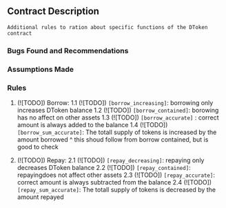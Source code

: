 ## Contract Description
    Additional rules to ration about specific functions of the DToken contract

### Bugs Found and Recommendations
### Assumptions Made

### Rules

1. (![TODO]) Borrow:
    1.1 (![TODO]) `[borrow_increasing]`: borrowing only increases DToken balance
    1.2 (![TODO]) `[borrow_contained]`: borowing has no affect on other assets
    1.3 (![TODO]) `[borrow_accurate]` : correct amount is always added to the balance
    1.4 (![TODO]) `[borrow_sum_accurate]`: The totall supply of tokens is increased by the amount borrowed
        ^ this shoud follow from borrow contained, but is good to check

2. (![TODO]) Repay:
    2.1 (![TODO]) `[repay_decreasing]`: repaying only decreases DToken balance
    2.2 (![TODO]) `[repay_contained]`: repayingdoes not affect other assets
    2.3 (![TODO]) `[repay_accurate]`: correct amount is always subtracted from the balance 
    2.4 (![TODO]) `[repay_sum_accurate]`: The totall supply of tokens is decreased by the amount repayed


